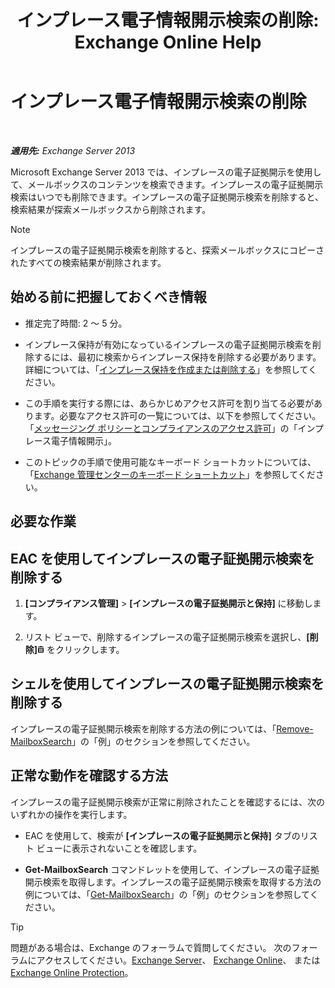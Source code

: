 ﻿---
title: 'インプレース電子情報開示検索の削除: Exchange Online Help'
TOCTitle: インプレース電子情報開示検索の削除
ms:assetid: 78461a78-1255-4a26-9d36-c6b8eb82a4f9
ms:mtpsurl: https://technet.microsoft.com/ja-jp/library/Dd298078(v=EXCHG.150)
ms:contentKeyID: 49896327
ms.date: 05/22/2018
mtps_version: v=EXCHG.150
ms.translationtype: HT
---

# インプレース電子情報開示検索の削除

 

_**適用先:** Exchange Server 2013_

Microsoft Exchange Server 2013 では、インプレースの電子証拠開示を使用して、メールボックスのコンテンツを検索できます。インプレースの電子証拠開示検索はいつでも削除できます。インプレースの電子証拠開示検索を削除すると、検索結果が探索メールボックスから削除されます。


> [!NOTE]
> インプレースの電子証拠開示検索を削除すると、探索メールボックスにコピーされたすべての検索結果が削除されます。



## 始める前に把握しておくべき情報

  - 推定完了時間: 2 ～ 5 分。

  - インプレース保持が有効になっているインプレースの電子証拠開示検索を削除するには、最初に検索からインプレース保持を削除する必要があります。詳細については、「[インプレース保持を作成または削除する](create-or-remove-an-in-place-hold-exchange-2013-help.md)」を参照してください。

  - この手順を実行する際には、あらかじめアクセス許可を割り当てる必要があります。必要なアクセス許可の一覧については、以下を参照してください。「[メッセージング ポリシーとコンプライアンスのアクセス許可](messaging-policy-and-compliance-permissions-exchange-2013-help.md)」の「インプレース電子情報開示」。

  - このトピックの手順で使用可能なキーボード ショートカットについては、「[Exchange 管理センターのキーボード ショートカット](keyboard-shortcuts-in-the-exchange-admin-center-exchange-online-protection-help.md)」を参照してください。

## 必要な作業

## EAC を使用してインプレースの電子証拠開示検索を削除する

1.  **\[コンプライアンス管理\]** \> **\[インプレースの電子証拠開示と保持\]** に移動します。

2.  リスト ビューで、削除するインプレースの電子証拠開示検索を選択し、**\[削除\]**![\[削除\] アイコン](images/JJ651670.14f639f6-61e8-4418-bbfb-0db14de9d2f5(EXCHG.150).gif "[削除] アイコン") をクリックします。

## シェルを使用してインプレースの電子証拠開示検索を削除する

インプレースの電子証拠開示検索を削除する方法の例については、「[Remove-MailboxSearch](https://technet.microsoft.com/ja-jp/library/dd298130\(v=exchg.150\))」の「例」のセクションを参照してください。

## 正常な動作を確認する方法

インプレースの電子証拠開示検索が正常に削除されたことを確認するには、次のいずれかの操作を実行します。

  - EAC を使用して、検索が **\[インプレースの電子証拠開示と保持\]** タブのリスト ビューに表示されないことを確認します。

  - **Get-MailboxSearch** コマンドレットを使用して、インプレースの電子証拠開示検索を取得します。インプレースの電子証拠開示検索を取得する方法の例については、「[Get-MailboxSearch](https://technet.microsoft.com/ja-jp/library/dd351021\(v=exchg.150\))」の「例」のセクションを参照してください。


> [!TIP]
> 問題がある場合は、Exchange のフォーラムで質問してください。 次のフォーラムにアクセスしてください。<A href="https://go.microsoft.com/fwlink/p/?linkid=60612">Exchange Server</A>、 <A href="https://go.microsoft.com/fwlink/p/?linkid=267542">Exchange Online</A>、 または <A href="https://go.microsoft.com/fwlink/p/?linkid=285351">Exchange Online Protection</A>。


